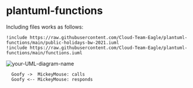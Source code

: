 # plantuml-functions


Including files works as follows:

```
!include https://raw.githubusercontent.com/Cloud-Team-Eagle/plantuml-functions/main/public-holidays-bw-2021.iuml 
!include https://raw.githubusercontent.com/Cloud-Team-Eagle/plantuml-functions/main/functions.iuml
```


![your-UML-diagram-name](http://www.plantuml.com/plantuml/proxy?cache=no&src=https://raw.githubusercontent.com/Cloud-Team-Eagle/plantuml-functions/main/demo.iuml)




```plantuml format="png" classes="uml myDiagram" alt="My super diagram placeholder" title="My super diagram" width="300px" height="300px"
  Goofy ->  MickeyMouse: calls
  Goofy <-- MickeyMouse: responds
```


